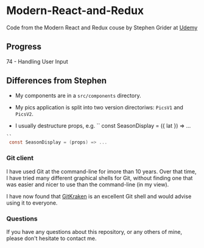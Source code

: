 # Modern-React-and-Redux

Code from the Modern React and Redux couse by Stephen Grider at
[Udemy](https://www.udemy.com/course/react-redux)


## Progress

  74 - Handling User Input

## Differences from Stephen

* My components are in a `src/components` directory.

* My pics application is split into two version directoriws: `PicsV1` and `PicsV2`.

* I usually destructure props, e.g.
``
  const SeasonDisplay = ({ lat }) => ...
 ``` vs
``
  const SeasonDisplay = (props) => ...
```

### Git client

I have used Git at the command-line for imore than 10 years. Over that time, I have tried
many different graphical shells for Git, without finding one that was easier
and nicer to use than the command-line (in my view).

I have now found that [GitKraken](https://www.gitkraken.com) is an excellent
Git shell and would advise using it to everyone.

### Questions

If you have any questions about this repository, or any others of mine, please
don't hesitate to contact me.
